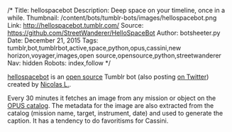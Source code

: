 /*
Title: hellospacebot
Description: Deep space on your timeline, once in a while.
Thumbnail: /content/bots/tumblr-bots/images/hellospacebot.png
Link: http://hellospacebot.tumblr.com/
Source: https://github.com/StreetWanderer/HelloSpaceBot
Author: botsheeter.py
Date: December 21, 2015
Tags: tumblr,bot,tumblrbot,active,space,python,opus,cassini,new horizon,voyager,images,open source,opensource,python,streetwanderer
Nav: hidden
Robots: index,follow
*/

[hellospacebot](http://hellospacebot.tumblr.com/) is an [open source](https://github.com/StreetWanderer/HelloSpaceBot) Tumblr bot (also posting [on Twitter](https://twitter.com/HelloSpaceBot)) created by [Nicolas L.](https://twitter.com/StreetWanderer). 

Every 30 minutes it fetches an image from any mission or object on the [OPUS catalog](http://pds-rings-tools.seti.org/opus/). The metadata for the image are also extracted from the catalog (mission name, target, instrument, date) and used to generate the caption. It has a tendency to do favoritisms for Cassini.

